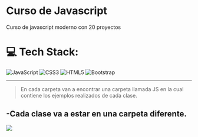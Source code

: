 # Curso de Javascript

Curso de javascript moderno con 20 proyectos

# 💻 Tech Stack:

![JavaScript](https://img.shields.io/badge/javascript-%23323330.svg?style=for-the-badge&logo=javascript&logoColor=%23F7DF1E) ![CSS3](https://img.shields.io/badge/css3-%231572B6.svg?style=for-the-badge&logo=css3&logoColor=white) ![HTML5](https://img.shields.io/badge/html5-%23E34F26.svg?style=for-the-badge&logo=html5&logoColor=white) ![Bootstrap](https://img.shields.io/badge/bootstrap-%238511FA.svg?style=for-the-badge&logo=bootstrap&logoColor=white)

---

> En cada carpeta van a encontrar una carpeta llamada JS en la cual contiene los ejemplos realizados de cada clase.

## -Cada clase va a estar en una carpeta diferente.

[![](https://visitcount.itsvg.in/api?id=CursoJS&icon=2&color=0)](https://visitcount.itsvg.in)

<!-- Proudly created with GPRM ( https://gprm.itsvg.in ) -->
